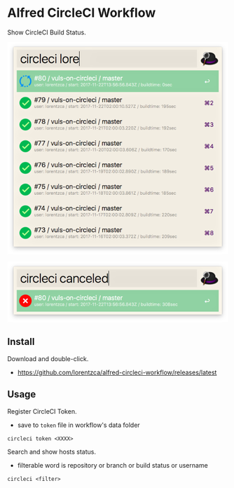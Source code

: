 # Alfred CircleCI Workflow

Show CircleCI Build Status.

![](./image1.png)

![](./image2.png)

## Install

Download and double-click.

- https://github.com/lorentzca/alfred-circleci-workflow/releases/latest

## Usage

Register CircleCI Token.

- save to `token` file in workflow's data folder

```
circleci token <XXXX>
```

Search and show hosts status.

- filterable word is repository or branch or build status or username

```
circleci <filter>
```
